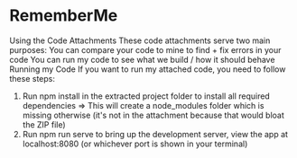 # RememberMe
Using the Code Attachments
These code attachments serve two main purposes:
You can compare your code to mine to find + fix errors in your code
You can run my code to see what we build / how it should behave
Running my Code
If you want to run my attached code, you need to follow these steps:
1. Run npm install in the extracted project folder to install all required dependencies => This
will create a node_modules folder which is missing otherwise (it's not in the attachment
because that would bloat the ZIP file)
2. Run npm run serve to bring up the development server, view the app at localhost:8080
(or whichever port is shown in your terminal)
